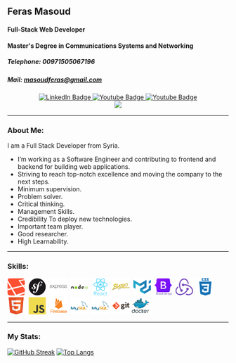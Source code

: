 ## Feras Masoud
#### Full-Stack Web Developer
#### Master's Degree in Communications Systems and Networking
##### Telephone: 00971505067196
##### Mail: masoudferas@gmail.com

<div id="badges" align="center">
<a href="https://www.linkedin.com/in/feras-masoud-25a28791/">
    <img src="https://img.shields.io/badge/LinkedIn-blue?style=for-the-badge&logo=linkedin&logoColor=white" alt="LinkedIn Badge"/>
</a>
<a href="https://www.instagram.com/ferassweng/">
    <img src="https://img.shields.io/badge/Instagram-orange?style=for-the-badge&logo=youtube&logoColor=white" alt="Youtube Badge"/>
</a>
<a href="https://github.com/feras1984">
    <img src="https://img.shields.io/badge/Github-gray?style=for-the-badge&logo=youtube&logoColor=white" alt="Youtube Badge"/>
</a>
    
</div>

<div id="header" align="center">
    <img src="https://user-images.githubusercontent.com/87133014/179847346-d4ccb021-5e01-4a00-b40f-a38306b6f1a9.jpg">
</div>



---

### About Me:
I am a Full Stack Developer from Syria.
- I’m working as a Software Engineer and contributing to frontend and backend for building web applications.
- Striving to reach top-notch excellence and moving the company to the next steps.
- Minimum supervision.
- Problem solver.
- Critical thinking.
- Management Skills.
- Credibility To deploy new technologies.
- Important team player.
- Good researcher.
- High Learnability.

---

### Skills:
<div>
  <img src="https://github.com/devicons/devicon/blob/master/icons/laravel/laravel-plain.svg" title="Laravel" alt="Laravel" width="40" height="40"/>&nbsp;
  <img src="https://github.com/devicons/devicon/blob/master/icons/symfony/symfony-original.svg" title="Symphony" alt="Symphony" width="40" height="40"/>&nbsp;
  <img src="https://github.com/devicons/devicon/blob/master/icons/express/express-original-wordmark.svg" title="Express" alt="Express" width="40" height="40"/>&nbsp;
  <img src="https://github.com/devicons/devicon/blob/master/icons/nodejs/nodejs-original-wordmark.svg" title="NodeJS" alt="NodeJS" width="40" height="40"/>&nbsp;
  <img src="https://github.com/devicons/devicon/blob/master/icons/react/react-original-wordmark.svg" title="React" alt="React" width="40" height="40"/>&nbsp;
  <img src="https://github.com/devicons/devicon/blob/master/icons/babel/babel-original.svg" title="Babel" alt="Babel" width="40" height="40"/>&nbsp;
  <img src="https://github.com/devicons/devicon/blob/master/icons/materialui/materialui-original.svg" title="Material UI" alt="Material UI" width="40" height="40"/>&nbsp;
   <img src="https://github.com/devicons/devicon/blob/master/icons/bootstrap/bootstrap-original-wordmark.svg" title="Bootstrap" alt="Bootstrap" width="40" height="40"/>&nbsp;
  <img src="https://github.com/devicons/devicon/blob/master/icons/redux/redux-original.svg" title="Redux" alt="Redux " width="40" height="40"/>&nbsp;
  <img src="https://github.com/devicons/devicon/blob/master/icons/css3/css3-plain-wordmark.svg"  title="CSS3" alt="CSS" width="40" height="40"/>&nbsp;
  <img src="https://github.com/devicons/devicon/blob/master/icons/html5/html5-original.svg" title="HTML5" alt="HTML" width="40" height="40"/>&nbsp;
  <img src="https://github.com/devicons/devicon/blob/master/icons/javascript/javascript-original.svg" title="JavaScript" alt="JavaScript" width="40" height="40"/>&nbsp;
  <img src="https://github.com/devicons/devicon/blob/master/icons/firebase/firebase-plain-wordmark.svg" title="Firebase" alt="Firebase" width="40" height="40"/>&nbsp;
  <img src="https://github.com/devicons/devicon/blob/master/icons/mysql/mysql-original-wordmark.svg" title="MySQL"  alt="MySQL" width="40" height="40"/>&nbsp;
  <img src="https://github.com/devicons/devicon/blob/master/icons/mysql/mysql-original-wordmark.svg" title="MongoDB"  alt="MongoDB" width="40" height="40"/>&nbsp;
  <img src="https://github.com/devicons/devicon/blob/master/icons/git/git-original-wordmark.svg" title="Git" **alt="Git" width="40" height="40"/>
  <img src="https://github.com/devicons/devicon/blob/master/icons/docker/docker-original-wordmark.svg" title="Docker" **alt="Docker" width="40" height="40"/>
</div>

---

### My Stats:
[![GitHub Streak](http://github-readme-streak-stats.herokuapp.com?user=feras1984&theme=dark)](https://git.io/streak-stats)
[![Top Langs](https://github-readme-stats.vercel.app/api/top-langs/?username=anuraghazra)](https://github.com/feras1984/github-readme-stats)
